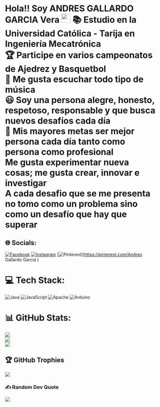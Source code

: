 <h1>Hola!! Soy ANDRES GALLARDO GARCIA Vera <img src="https://raw.githubusercontent.com/iampavangandhi/iampavangandhi/master/gifs/Hi.gif" width="30px"> 
📚 Estudio en la Universidad Católica - Tarija en Ingeniería Mecatrónica <br>🏆 Participe en varios campeonatos de Ajedrez y Basquetbol <br>🎵 Me gusta escuchar todo tipo de música <br>😃 Soy una persona alegre, honesto,  respetoso, responsable y que busca nuevos desafíos cada día<br> 🏁 Mis mayores metas ser mejor persona cada día tanto como persona como profesional <br>Me gusta experimentar nueva cosas; me gusta crear, innovar e investigar<br>A cada desafio que se me presenta no tomo como un problema sino como un desafío que hay que superar <br>


## 🌐 Socials:
[![Facebook](https://img.shields.io/badge/Facebook-%231877F2.svg?logo=Facebook&logoColor=white)](https://facebook.com/AndresGallardoGarcia) [![Instagram](https://img.shields.io/badge/Instagram-%23E4405F.svg?logo=Instagram&logoColor=white)](https://instagram.com/gallardogarciaandres) [![Pinterest](https://img.shields.io/badge/Pinterest-%23E60023.svg?logo=Pinterest&logoColor=white)](https://pinterest.com/Andres Gallardo Garcia ) 

# 💻 Tech Stack:
![Java](https://img.shields.io/badge/java-%23ED8B00.svg?style=for-the-badge&logo=openjdk&logoColor=white) ![JavaScript](https://img.shields.io/badge/javascript-%23323330.svg?style=for-the-badge&logo=javascript&logoColor=%23F7DF1E) ![Apache](https://img.shields.io/badge/apache-%23D42029.svg?style=for-the-badge&logo=apache&logoColor=white) ![Arduino](https://img.shields.io/badge/-Arduino-00979D?style=for-the-badge&logo=Arduino&logoColor=white)
# 📊 GitHub Stats:
![](https://github-readme-stats.vercel.app/api?username=Andres27Gallardo&theme=blueberry&hide_border=false&include_all_commits=true&count_private=false)<br/>
![](https://github-readme-streak-stats.herokuapp.com/?user=Andres27Gallardo&theme=blueberry&hide_border=false)<br/>
![](https://github-readme-stats.vercel.app/api/top-langs/?username=Andres27Gallardo&theme=blueberry&hide_border=false&include_all_commits=true&count_private=false&layout=compact)

## 🏆 GitHub Trophies
![](https://github-profile-trophy.vercel.app/?username=Andres27Gallardo&theme=radical&no-frame=false&no-bg=false&margin-w=4)

### ✍️ Random Dev Quote
![](https://quotes-github-readme.vercel.app/api?type=vetical&theme=radical)

<!-- Proudly created with GPRM ( https://gprm.itsvg.in ) -->
